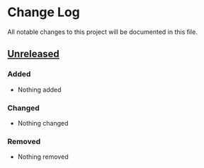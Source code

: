 # Change Log
All notable changes to this project will be documented in this file.

## [Unreleased]
### Added
- Nothing added

### Changed
- Nothing changed

### Removed
- Nothing removed

[Unreleased]: https://github.com/michaelmitchell/patmos/compare/release-0.1.1...HEAD

<!---
[Unreleased]: https://github.com/michaelmitchell/patmos/compare/release-0.1.0...HEAD
[0.1.0]: https://github.com/michaelmitchell/patmos/compare/release-0.1.0...release-0.1.1
-->
